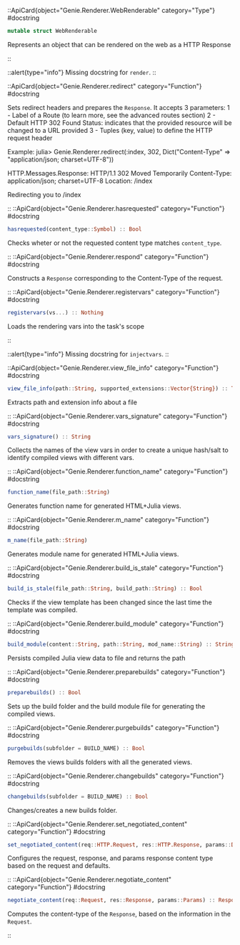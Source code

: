 

::ApiCard{object="Genie.Renderer.WebRenderable" category="Type"}
#docstring


```julia
mutable struct WebRenderable
```

Represents an object that can be rendered on the web as a HTTP Response

::


::alert{type="info"}
Missing docstring for `render`. 
::


::ApiCard{object="Genie.Renderer.redirect" category="Function"}
#docstring


Sets redirect headers and prepares the `Response`. It accepts 3 parameters: 1 - Label of a Route (to learn more, see the advanced routes section) 2 - Default HTTP 302 Found Status: indicates that the provided resource will be changed to a URL provided 3 - Tuples (key, value) to define the HTTP request header

Example: julia> Genie.Renderer.redirect(:index, 302, Dict("Content-Type" => "application/json; charset=UTF-8"))

HTTP.Messages.Response: HTTP/1.1 302 Moved Temporarily Content-Type: application/json; charset=UTF-8 Location: /index

Redirecting you to /index

::
::ApiCard{object="Genie.Renderer.hasrequested" category="Function"}
#docstring


```julia
hasrequested(content_type::Symbol) :: Bool
```

Checks wheter or not the requested content type matches `content_type`.

::
::ApiCard{object="Genie.Renderer.respond" category="Function"}
#docstring


Constructs a `Response` corresponding to the Content-Type of the request.

::
::ApiCard{object="Genie.Renderer.registervars" category="Function"}
#docstring


```julia
registervars(vs...) :: Nothing
```

Loads the rendering vars into the task's scope

::


::alert{type="info"}
Missing docstring for `injectvars`. 
::


::ApiCard{object="Genie.Renderer.view_file_info" category="Function"}
#docstring


```julia
view_file_info(path::String, supported_extensions::Vector{String}) :: Tuple{String,String}
```

Extracts path and extension info about a file

::
::ApiCard{object="Genie.Renderer.vars_signature" category="Function"}
#docstring


```julia
vars_signature() :: String
```

Collects the names of the view vars in order to create a unique hash/salt to identify compiled views with different vars.

::
::ApiCard{object="Genie.Renderer.function_name" category="Function"}
#docstring


```julia
function_name(file_path::String)
```

Generates function name for generated HTML+Julia views.

::
::ApiCard{object="Genie.Renderer.m_name" category="Function"}
#docstring


```julia
m_name(file_path::String)
```

Generates module name for generated HTML+Julia views.

::
::ApiCard{object="Genie.Renderer.build_is_stale" category="Function"}
#docstring


```julia
build_is_stale(file_path::String, build_path::String) :: Bool
```

Checks if the view template has been changed since the last time the template was compiled.

::
::ApiCard{object="Genie.Renderer.build_module" category="Function"}
#docstring


```julia
build_module(content::String, path::String, mod_name::String) :: String
```

Persists compiled Julia view data to file and returns the path

::
::ApiCard{object="Genie.Renderer.preparebuilds" category="Function"}
#docstring


```julia
preparebuilds() :: Bool
```

Sets up the build folder and the build module file for generating the compiled views.

::
::ApiCard{object="Genie.Renderer.purgebuilds" category="Function"}
#docstring


```julia
purgebuilds(subfolder = BUILD_NAME) :: Bool
```

Removes the views builds folders with all the generated views.

::
::ApiCard{object="Genie.Renderer.changebuilds" category="Function"}
#docstring


```julia
changebuilds(subfolder = BUILD_NAME) :: Bool
```

Changes/creates a new builds folder.

::
::ApiCard{object="Genie.Renderer.set_negotiated_content" category="Function"}
#docstring


```julia
set_negotiated_content(req::HTTP.Request, res::HTTP.Response, params::Dict{Symbol,Any})
```

Configures the request, response, and params response content type based on the request and defaults.

::
::ApiCard{object="Genie.Renderer.negotiate_content" category="Function"}
#docstring


```julia
negotiate_content(req::Request, res::Response, params::Params) :: Response
```

Computes the content-type of the `Response`, based on the information in the `Request`.

::
